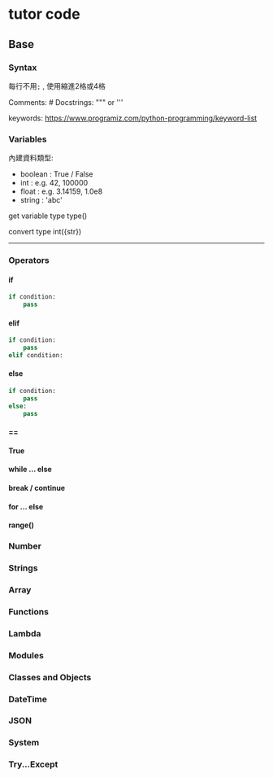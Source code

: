 # tutor code

## Base

### Syntax
每行不用`;` , 使用縮進2格或4格

Comments: #
Docstrings: """  or '''

keywords: https://www.programiz.com/python-programming/keyword-list


### Variables
內建資料類型:
- boolean : True / False
- int : e.g. 42, 100000
- float : e.g. 3.14159, 1.0e8
- string : 'abc'

get variable type
type()

convert type
int({str})

*******************

### Operators
#### if
```python
if condition:
	pass
```

#### elif
```python
if condition:
	pass
elif condition:
```

#### else
```python
if condition:
	pass
else:
	pass
```

#### ==

#### True

#### while ... else

#### break / continue

#### for ... else

#### range()




### Number

### Strings

### Array

### Functions

### Lambda

### Modules

### Classes and Objects

### DateTime

### JSON

### System

### Try...Except
